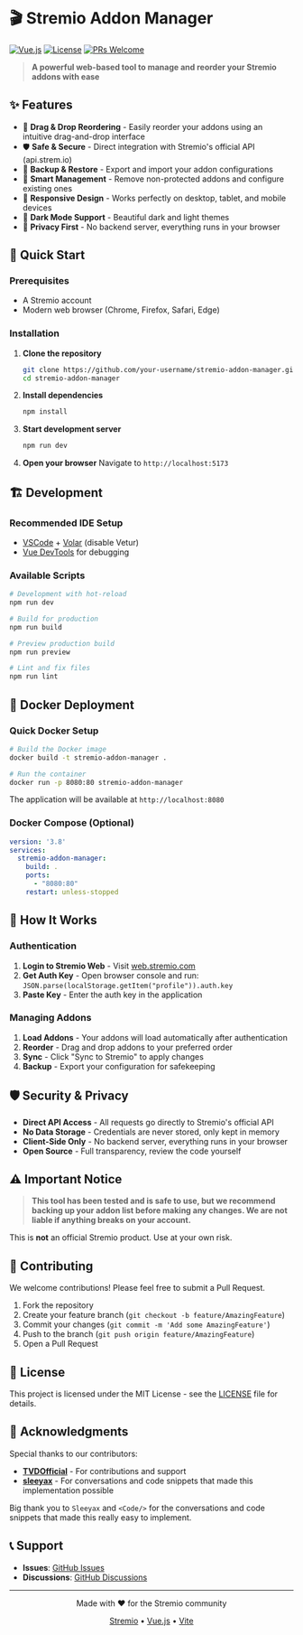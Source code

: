 # 🎬 Stremio Addon Manager

[![Vue.js](https://img.shields.io/badge/Vue.js-3.x-4FC08D?style=for-the-badge&logo=vue.js&logoColor=white)](https://vuejs.org/)
[![License](https://img.shields.io/badge/License-MIT-yellow.svg?style=for-the-badge)](LICENSE)
[![PRs Welcome](https://img.shields.io/badge/PRs-welcome-brightgreen.svg?style=for-the-badge)](http://makeapullrequest.com)

> **A powerful web-based tool to manage and reorder your Stremio addons with ease**

## ✨ Features

- 🔄 **Drag & Drop Reordering** - Easily reorder your addons using an intuitive drag-and-drop interface
- 🛡️ **Safe & Secure** - Direct integration with Stremio's official API (api.strem.io)
- 💾 **Backup & Restore** - Export and import your addon configurations
- 🎯 **Smart Management** - Remove non-protected addons and configure existing ones
- 📱 **Responsive Design** - Works perfectly on desktop, tablet, and mobile devices
- 🌙 **Dark Mode Support** - Beautiful dark and light themes
- 🔐 **Privacy First** - No backend server, everything runs in your browser

## 🚀 Quick Start

### Prerequisites
- A Stremio account
- Modern web browser (Chrome, Firefox, Safari, Edge)

### Installation

1. **Clone the repository**
   ```bash
   git clone https://github.com/your-username/stremio-addon-manager.git
   cd stremio-addon-manager
   ```

2. **Install dependencies**
   ```bash
   npm install
   ```

3. **Start development server**
   ```bash
   npm run dev
   ```

4. **Open your browser**
   Navigate to `http://localhost:5173`

## 🏗️ Development

### Recommended IDE Setup

- [VSCode](https://code.visualstudio.com/) + [Volar](https://marketplace.visualstudio.com/items?itemName=Vue.volar) (disable Vetur)
- [Vue DevTools](https://devtools.vuejs.org/) for debugging

### Available Scripts

```bash
# Development with hot-reload
npm run dev

# Build for production
npm run build

# Preview production build
npm run preview

# Lint and fix files
npm run lint
```

## 🐳 Docker Deployment

### Quick Docker Setup

```bash
# Build the Docker image
docker build -t stremio-addon-manager .

# Run the container
docker run -p 8080:80 stremio-addon-manager
```

The application will be available at `http://localhost:8080`

### Docker Compose (Optional)

```yaml
version: '3.8'
services:
  stremio-addon-manager:
    build: .
    ports:
      - "8080:80"
    restart: unless-stopped
```

## 🔧 How It Works

### Authentication
1. **Login to Stremio Web** - Visit [web.stremio.com](https://web.stremio.com/)
2. **Get Auth Key** - Open browser console and run: `JSON.parse(localStorage.getItem("profile")).auth.key`
3. **Paste Key** - Enter the auth key in the application

### Managing Addons
1. **Load Addons** - Your addons will load automatically after authentication
2. **Reorder** - Drag and drop addons to your preferred order
3. **Sync** - Click "Sync to Stremio" to apply changes
4. **Backup** - Export your configuration for safekeeping

## 🛡️ Security & Privacy

- **Direct API Access** - All requests go directly to Stremio's official API
- **No Data Storage** - Credentials are never stored, only kept in memory
- **Client-Side Only** - No backend server, everything runs in your browser
- **Open Source** - Full transparency, review the code yourself

## ⚠️ Important Notice

> **This tool has been tested and is safe to use, but we recommend backing up your addon list before making any changes. We are not liable if anything breaks on your account.**

This is **not** an official Stremio product. Use at your own risk.

## 🤝 Contributing

We welcome contributions! Please feel free to submit a Pull Request.

1. Fork the repository
2. Create your feature branch (`git checkout -b feature/AmazingFeature`)
3. Commit your changes (`git commit -m 'Add some AmazingFeature'`)
4. Push to the branch (`git push origin feature/AmazingFeature`)
5. Open a Pull Request

## 📝 License

This project is licensed under the MIT License - see the [LICENSE](LICENSE) file for details.

## 🙏 Acknowledgments

Special thanks to our contributors:

- [**TVDOfficial**](https://github.com/TVDOfficial) - For contributions and support
- [**sleeyax**](https://github.com/sleeyax) - For conversations and code snippets that made this implementation possible

Big thank you to `Sleeyax` and `<Code/>` for the conversations and code snippets that made this really easy to implement.

## 📞 Support

- **Issues**: [GitHub Issues](https://github.com/your-username/stremio-addon-manager/issues)
- **Discussions**: [GitHub Discussions](https://github.com/your-username/stremio-addon-manager/discussions)

---

<div align="center">
  <p>Made with ❤️ for the Stremio community</p>
  <p>
    <a href="https://stremio.com">Stremio</a> •
    <a href="https://vuejs.org">Vue.js</a> •
    <a href="https://vitejs.dev">Vite</a>
  </p>
</div>
